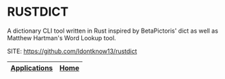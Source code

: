 # RUSTDICT

 A dictionary CLI tool written in Rust inspired by BetaPictoris' dict  as well as Matthew Hartman's Word Lookup tool.

 SITE: https://github.com/Idontknow13/rustdict

 | [Applications](https://portable-linux-apps.github.io/apps.html) | [Home](https://portable-linux-apps.github.io)
 | --- | --- |
